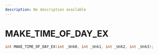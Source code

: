 ```yaml
---
description: No description available 
---
```


# MAKE_TIME_OF_DAY_EX

```cpp
int MAKE_TIME_OF_DAY_EX(int _Unk0, int _Unk1, int _Unk2, int _Unk3);
```